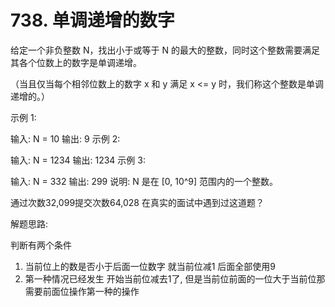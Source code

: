 # 738. 单调递增的数字

给定一个非负整数 N，找出小于或等于 N 的最大的整数，同时这个整数需要满足其各个位数上的数字是单调递增。

（当且仅当每个相邻位数上的数字 x 和 y 满足 x <= y 时，我们称这个整数是单调递增的。）

示例 1:

输入: N = 10
输出: 9
示例 2:

输入: N = 1234
输出: 1234
示例 3:

输入: N = 332
输出: 299
说明: N 是在 [0, 10^9] 范围内的一个整数。

通过次数32,099提交次数64,028
在真实的面试中遇到过这道题？


解题思路:

 判断有两个条件 

1. 当前位上的数是否小于后面一位数字 就当前位减1  后面全部使用9  
2. 第一种情况已经发生 开始当前位减去1了, 但是当前位前面的一位大于当前位那需要前面位操作第一种的操作